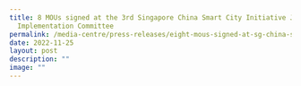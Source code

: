 ```yaml
---
title: 8 MOUs signed at the 3rd Singapore China Smart City Initiative Joint
  Implementation Committee
permalink: /media-centre/press-releases/eight-mous-signed-at-sg-china-smart-city-initiative/
date: 2022-11-25
layout: post
description: ""
image: ""
---
```

